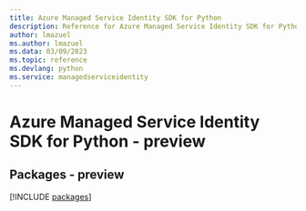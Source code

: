 ```yaml
---
title: Azure Managed Service Identity SDK for Python
description: Reference for Azure Managed Service Identity SDK for Python
author: lmazuel
ms.author: lmazuel
ms.data: 03/09/2023
ms.topic: reference
ms.devlang: python
ms.service: managedserviceidentity
---
```

# Azure Managed Service Identity SDK for Python - preview
## Packages - preview
[!INCLUDE [packages](managed-service-identity-index.md)]